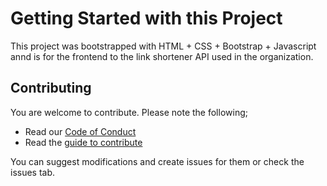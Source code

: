 # Getting Started with this Project

This project was bootstrapped with HTML + CSS + Bootstrap + Javascript annd is for the frontend to the link shortener API used in the organization. 

## Contributing

You are welcome to contribute. Please note the following;

- Read our [Code of Conduct](https://github.com/faradayafrica/.github/blob/main/code_of_conduct.md)
- Read the [guide to contribute](./contributing.md)

You can suggest modifications and create issues for them or check the issues tab.
